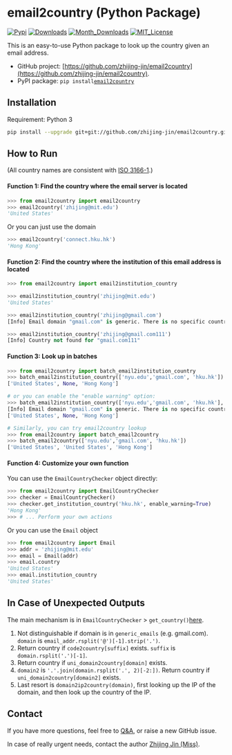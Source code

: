 # email2country (Python Package)
[![Pypi](https://img.shields.io/pypi/v/email2country.svg)](https://pypi.org/project/email2country)
[![Downloads](https://pepy.tech/badge/email2country)](https://pepy.tech/project/email2country)
[![Month_Downloads](https://pepy.tech/badge/email2country/month)](https://pepy.tech/project/email2country/month)
[![MIT_License](https://camo.githubusercontent.com/890acbdcb87868b382af9a4b1fac507b9659d9bf/68747470733a2f2f696d672e736869656c64732e696f2f62616467652f6c6963656e73652d4d49542d626c75652e737667)](LICENCE)

This is an easy-to-use Python package to look up the country given an email address. 
- GitHub project: [https://github.com/zhijing-jin/email2country](https://github.com/zhijing-jin/email2country).
- PyPI package: `pip install`[`email2country`](https://pypi.org/project/email2country/) 

## Installation
Requirement: Python 3
```bash
pip install --upgrade git+git://github.com/zhijing-jin/email2country.git
```

## How to Run
(All country names are consistent with [ISO 3166-1](email2country/data/countries_3166-1.json).)

#### Function 1: Find the country where the email server is located
```python
>>> from email2country import email2country
>>> email2country('zhijing@mit.edu')
'United States'
```
Or you can just use the domain
```python
>>> email2country('connect.hku.hk')
'Hong Kong'
```
#### Function 2: Find the country where the institution of this email address is located
```python
>>> from email2country import email2institution_country

>>> email2institution_country('zhijing@mit.edu')
'United States'

>>> email2institution_country('zhijing@gmail.com')
[Info] Email domain "gmail.com" is generic. There is no specific country.

>>> email2institution_country('zhijing@gmail.com111')
[Info] Country not found for "gmail.com111"
```
#### Function 3: Look up in batches
```python
>>> from email2country import batch_email2institution_country
>>> batch_email2institution_country(['nyu.edu','gmail.com', 'hku.hk'])
['United States', None, 'Hong Kong']

# or you can enable the "enable warning" option:
>>> batch_email2institution_country(['nyu.edu','gmail.com', 'hku.hk'], enable_warning=True)
[Info] Email domain "gmail.com" is generic. There is no specific country.
['United States', None, 'Hong Kong']

# Similarly, you can try email2country lookup
>>> from email2country import batch_email2country
>>> batch_email2country(['nyu.edu','gmail.com', 'hku.hk'])
['United States', 'United States', 'Hong Kong']
```
#### Function 4: Customize your own function
You can use the `EmailCountryChecker` object directly:
```python
>>> from email2country import EmailCountryChecker
>>> checker = EmailCountryChecker()
>>> checker.get_institution_country('hku.hk', enable_warning=True)
'Hong Kong'
>>> # ... Perform your own actions
```
Or you can use the `Email` object
```python
>>> from email2country import Email 
>>> addr = 'zhijing@mit.edu'
>>> email = Email(addr)
>>> email.country
'United States'
>>> email.institution_country
'United States'
```

## In Case of Unexpected Outputs
The main mechanism is in `EmailCountryChecker` > `get_country()`[here](email2country/email2country.py).
1. Not distinguishable if domain is in `generic_emails` (e.g. gmail.com). `domain` is `email_addr.rsplit('@')[-1].strip('.')`.
2. Return country if `code2country[suffix]` exists. `suffix` is `domain.rsplit('.')[-1]`.
3. Return country if `uni_domain2country[domain]` exists.
4. `domain2` is `'.'.join(domain.rsplit('.', 2)[-2:])`. Return country if `uni_domain2country[domain2]` exists.
5. Last resort is `domain2ip2country(domain)`, first looking up the IP of the domain, and then look up the country of the IP.

## Contact
If you have more questions, feel free to [Q&A](https://github.com/zhijing-jin/email2country/issues?utf8=%E2%9C%93&q=is%3Aissue), or raise a new GitHub issue.

In case of really urgent needs, contact the author [Zhijing Jin (Miss)](mailto:zhijing.jin@connect.hku.hk).
